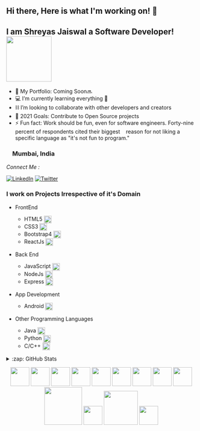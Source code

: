 ## Hi there, Here is what I'm working on! 👋

## I am Shreyas Jaiswal a Software Developer! <img src="https://media.giphy.com/media/JrZEc84OFlTYcRaqSx/giphy.gif" width="120" align="center">

- 🔭 My Portfolio: Coming Soon🔜
- 💻 I’m currently learning everything 🤣
- ⛓ I’m looking to collaborate with other developers and creators
- 🥅 2021 Goals: Contribute to Open Source projects
- ⚡ Fun fact: Work should be fun, even for software engineers. Forty-nine percent of respondents cited their biggest &nbsp;&nbsp;&nbsp;reason for not liking a specific language as "it's not fun to program."

<!-- https://media.giphy.com/media/UVG0BN8TOMKkPOJS6e/giphy.gif -->
<!-- https://media.giphy.com/media/QTmfvHGklosY1ha87W/giphy.gif -->

### <img src="https://media.giphy.com/media/lOfSzpPeMb9gF2OJ5O/giphy.gif" width="12" align="center"> Mumbai, India

<div align="left">

<i>Connect Me :</i><br>

<a href="https://www.linkedin.com/in/shreyas-jaiswal-361373187/" target="_blank"><img src="https://img.shields.io/badge/LinkedIn-%230077B5.svg?&style=flat-square&logo=linkedin&logoColor=white" alt="LinkedIn"></a>
<a href="https://twitter.com/ShreyasSushil" target="_blank"><img src="https://img.shields.io/badge/-Twitter-1da1f2?style=flat-square&labelColor=1da1f2&logo=twitter&logoColor=white" alt="Twitter"></a>

<!-- https://img.shields.io/badge/Instagram-%230077B5.svg?&style=flat-square&logo=instagram&logoColor=white -->

<!-- <a>
[![Stack Overflow](https://img.shields.io/badge/-Stack%20Overflow-222222?style=flat-square&logo=stack-overflow&logoColor=white&link=https://stackoverflow.com/users/11673591/saravanan-selvamohan?tab=profile)](https://stackoverflow.com/users/11673591/saravanan-selvamohan?tab=profile) <a/> -->

</div>

### I work on Projects Irrespective of it's Domain

<!-- <img align='right' href="#" src="https://github-readme-stats.vercel.app/api?username=Shreyass22&show_icons=true%22"> -->

- FrontEnd

  - HTML5 <img src="https://media.giphy.com/media/XAxylRMCdpbEWUAvr8/giphy.gif" width="20" align="center">
  - CSS3 <img src="https://media.giphy.com/media/fsEaZldNC8A1PJ3mwp/giphy.gif" width="20" align="center">
  - Bootstrap4 <img src="https://media.giphy.com/media/Sr8xDpMwVKOHUWDVRD/giphy.gif" width="20" align="center">
  - ReactJs <img src="https://media.giphy.com/media/eNAsjO55tPbgaor7ma/giphy.gif" width="20" align="center">

* Back End

  - JavaScript <img src="https://media.giphy.com/media/ln7z2eWriiQAllfVcn/giphy.gif" width="20" align="center">
  - NodeJs <img src="https://media.giphy.com/media/kdFc8fubgS31b8DsVu/giphy.gif" width="20" align="center">
  - Express <img src="https://media.giphy.com/media/XH9wwXfUXu91wAJwN5/giphy.gif" width="20" align="center">

* App Development

  - Android <img src="https://media.giphy.com/media/UQJlZ2OcaCA2RLfGiZ/giphy.gif" width="20" align="center">

* Other Programming Languages

  - Java <img src="https://media.giphy.com/media/l0HU7JI4zIb34QM5a/giphy.gif" width="20" align="center">
  - Python <img src="https://media.giphy.com/media/LMt9638dO8dftAjtco/giphy.gif" width="20" align="center">
  - C/C++ <img src="https://media.giphy.com/media/xtqI88p0uJAHSW2A22/giphy.gif" width="20" align="center">
<details>
  <summary>:zap: GitHub Stats</summary>

  <img align="left" alt="Shreyass22 GitHub Stats" src="https://github-readme-stats.vercel.app/api?username=Shreyass22&show_icons=true%22" />

</details>
<p align="center">
  <!-- <img src="https://media.giphy.com/media/JrZEc84OFlTYcRaqSx/giphy.gif" width="80"> -->
  <img src="https://media.giphy.com/media/XAxylRMCdpbEWUAvr8/giphy.gif" width="50">
  <img src="https://media.giphy.com/media/fsEaZldNC8A1PJ3mwp/giphy.gif" width="50"> 
  <img src="https://media3.giphy.com/media/kdFc8fubgS31b8DsVu/giphy.webp" width="50">
  <img src="https://media3.giphy.com/media/ln7z2eWriiQAllfVcn/200w.webp" width="50">
  <img src="https://i.giphy.com/media/eNAsjO55tPbgaor7ma/200w.webp" width="50">
  <img src="https://i.giphy.com/media/LMt9638dO8dftAjtco/200.webp" width="50">
  <img src="https://i.giphy.com/media/IdyAQJVN2kVPNUrojM/200.webp" width="50">
  <img src="https://media.giphy.com/media/Sr8xDpMwVKOHUWDVRD/giphy.gif" width="50">
  <img src="https://media.giphy.com/media/Ri2TUcKlaOcaDBxFpY/giphy.gif" width="50">
  <img src="https://media.giphy.com/media/wgFWLRiND4bkyYR4IN/giphy.gif" width="100">
  <img src="https://media.giphy.com/media/UQJlZ2OcaCA2RLfGiZ/giphy.gif" width="50">
  <img src="https://media.giphy.com/media/kH1DBkPNyZPOk0BxrM/giphy.gif" width="90">
  <img src="https://media.giphy.com/media/KzJkzjggfGN5Py6nkT/giphy.gif" width="50">
  
  
</p>
